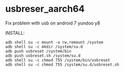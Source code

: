 # usbreser_aarch64
Fix problem with usb on android 7 yundoo y8

INSTALL:

    adb shell su -c mount -o rw,remount /system
    adb shell su -c mkdir /system/su.d
    adb push usbreset /system/bin
    adb push usbreset.sh /system/su.d
    adb shell su -c chmod 755 /system/bin/usbreset
    adb shell su -c chmod 755 /system/su.d/usbreset.sh
    
   
